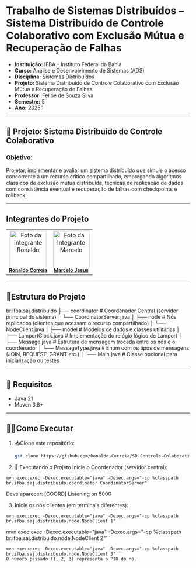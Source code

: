 # Trabalho de Sistemas Distribuídos – Sistema Distribuído de Controle Colaborativo com Exclusão Mútua e Recuperação de Falhas
- **Instituição:** IFBA - Instituto Federal da Bahia
- **Curso:** Análise e Desenvolvimento de Sistemas (ADS)
- **Disciplina:** Sistemas Distribuídos
- **Projeto:** Sistema Distribuído de Controle Colaborativo com Exclusão Mútua 
e Recuperação de Falhas
- **Professor:** Felipe de Souza Silva
- **Semestre:** 5
- **Ano:** 2025.1

---
## 📌 Projeto: Sistema Distribuído de Controle Colaborativo

### Objetivo:
Projetar, implementar e avaliar um sistema distribuído que simule o acesso concorrente a um recurso crítico compartilhado, empregando algoritmos clássicos de exclusão mútua distribuída, técnicas de replicação de dados com consistência eventual e recuperação de falhas com checkpoints e rollback.

---
## Integrantes do Projeto

<table>
  <tr>
    <td align="center">
      <img src="https://avatars.githubusercontent.com/u/129338943?v=4" width="100px;" alt="Foto da Integrante Ronaldo"/><br />
      <sub><b><a href="https://github.com/Ronaldo-Correia">Ronaldo Correia</a></b></sub>
    </td>
    <td align="center">
      <img src="https://avatars.githubusercontent.com/u/114780494?v=4" width="100px;" alt="Foto da Integrante Marcelo"/><br />
      <sub><b><a href="https://github.com/marceloteclas">Marcelo Jesus</a></b></sub>
    </td>
  </tr>
</table>

---

## 📁Estrutura do Projeto
br.ifba.saj.distribuido
├── coordinator          # Coordenador Central (servidor principal do sistema)
│   └── CoordinatorServer.java
│
├── node                 # Nós replicados (clientes que acessam o recurso compartilhado)
│   └── NodeClient.java
│
├── model                # Modelos de dados e classes utilitárias
│   ├── LamportClock.java     # Implementação do relógio lógico de Lamport
│   ├── Message.java          # Estrutura de mensagem trocada entre os nós e o coordenador
│   └── MessageType.java      # Enum com os tipos de mensagens (JOIN, REQUEST, GRANT etc.)
│
└── Main.java            # Classe opcional para inicialização ou testes

---
## 🚀 Requisitos

- Java 21
- Maven 3.8+

---

## 👨‍💻Como Executar
1. 📥Clone este repositório:
   ```bash
   git clone https://github.com/Ronaldo-Correia/SD-Controle-Colaborativo-ExclusaoMutua-e-Recuperacao-de-Falhas.git
   ```
2. 🧪 Executando o Projeto
Inicie o Coordenador (servidor central):
```
mvn exec:exec -Dexec.executable="java" -Dexec.args="-cp %classpath br.ifba.saj.distribuido.coordinator.CoordinatorServer"
```

Deve aparecer: [COORD] Listening on 5000
 
3. Inicie os nós clientes (em terminais diferentes):
```
mvn exec:exec -Dexec.executable="java" -Dexec.args="-cp %classpath br.ifba.saj.distribuido.node.NodeClient 1"```
```
mvn exec:exec -Dexec.executable="java" -Dexec.args="-cp %classpath br.ifba.saj.distribuido.node.NodeClient 2"```
```
mvn exec:exec -Dexec.executable="java" -Dexec.args="-cp %classpath br.ifba.saj.distribuido.node.NodeClient 3"```
O número passado (1, 2, 3) representa o PID do nó.
   